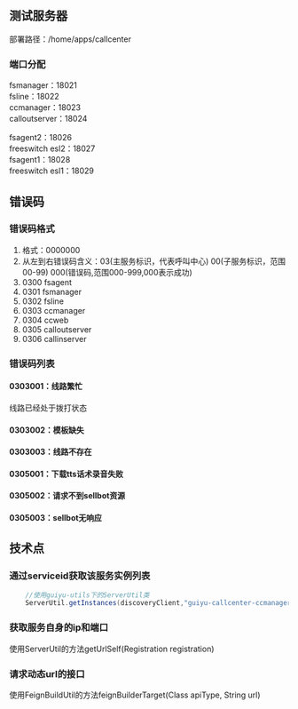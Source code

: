 ## 测试服务器 ##
部署路径：/home/apps/callcenter

### 端口分配 ###    
fsmanager：18021    
fsline：18022   
ccmanager：18023    
calloutserver：18024    

fsagent2：18026    
freeswitch esl2：18027    
fsagent1：18028    
freeswitch esl1：18029    
    
## 错误码 ##
### 错误码格式 ###
1. 格式：0000000
2. 从左到右错误码含义：03(主服务标识，代表呼叫中心) 00(子服务标识，范围00-99) 000(错误码,范围000-999,000表示成功)
3. 0300 fsagent
4. 0301 fsmanager
5. 0302 fsline
6. 0303 ccmanager
7. 0304 ccweb
8. 0305 calloutserver
9. 0306 callinserver

### 错误码列表 ###
#### 0303001：线路繁忙 ####
线路已经处于拨打状态
#### 0303002：模板缺失 ####
#### 0303003：线路不存在 ####
#### 0305001：下载tts话术录音失败 ####
#### 0305002：请求不到sellbot资源 ####
#### 0305003：sellbot无响应 ####

## 技术点 ##
###  通过serviceid获取该服务实例列表 ###
```java
    //使用guiyu-utils下的ServerUtil类
    ServerUtil.getInstances(discoveryClient,"guiyu-callcenter-ccmanager");
```

### 获取服务自身的ip和端口 ###
使用ServerUtil的方法getUrlSelf(Registration registration)

### 请求动态url的接口 ###
使用FeignBuildUtil的方法feignBuilderTarget(Class<T> apiType, String url)